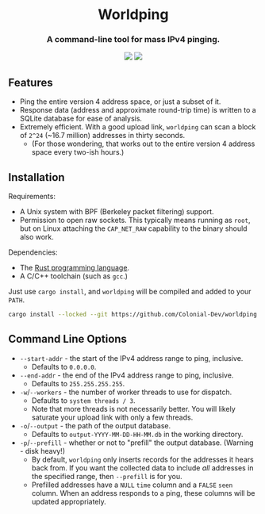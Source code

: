 <h1 align="center">Worldping</h1>
<h3 align="center">A command-line tool for mass IPv4 pinging.</h3>

<p align="center">
<img src="https://img.shields.io/github/license/Colonial-Dev/worldping">
<img src="https://img.shields.io/github/stars/Colonial-Dev/worldping">
</p>

## Features
- Ping the entire version 4 address space, or just a subset of it.
- Response data (address and approximate round-trip time) is written to a SQLite database for ease of analysis.
- Extremely efficient. With a good upload link, `worldping` can scan a block of `2^24` (~16.7 million) addresses in thirty seconds.
    - (For those wondering, that works out to the entire version 4 address space every two-ish hours.)

## Installation
Requirements:
- A Unix system with BPF (Berkeley packet filtering) support.
- Permission to open raw sockets. This typically means running as `root`, but on Linux attaching the `CAP_NET_RAW` capability to the binary should also work.

Dependencies:
- The [Rust programming language](https://rustup.rs/).
- A C/C++ toolchain (such as `gcc`.)

Just use `cargo install`, and `worldping` will be compiled and added to your `PATH`.
```sh
cargo install --locked --git https://github.com/Colonial-Dev/worldping --branch master
```

## Command Line Options
- `--start-addr` - the start of the IPv4 address range to ping, inclusive.
    - Defaults to `0.0.0.0`.
- `--end-addr` - the end of the IPv4 address range to ping, inclusive.
    - Defaults to `255.255.255.255`.
- `-w`/`--workers` - the number of worker threads to use for dispatch.
    - Defaults to `system threads / 3`.
    - Note that more threads is not necessarily better. You will likely saturate your upload link with only a few threads.
- `-o`/`--output` - the path of the output database.
    - Defaults to `output-YYYY-MM-DD-HH-MM.db` in the working directory.
- `-p`/`--prefill` - whether or not to "prefill" the output database. (Warning - disk heavy!)
    - By default, `worldping` only inserts records for the addresses it hears back from. If you want the collected data to include *all* addresses in the specified range, then `--prefill` is for you.
    - Prefilled addresses have a `NULL` `time` column and a `FALSE` `seen` column. When an address responds to a ping, these columns will be updated appropriately.